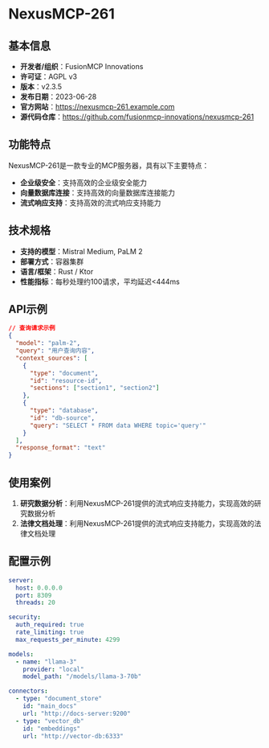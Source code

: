# NexusMCP-261

## 基本信息

- **开发者/组织**：FusionMCP Innovations
- **许可证**：AGPL v3
- **版本**：v2.3.5
- **发布日期**：2023-06-28
- **官方网站**：https://nexusmcp-261.example.com
- **源代码仓库**：https://github.com/fusionmcp-innovations/nexusmcp-261

## 功能特点

NexusMCP-261是一款专业的MCP服务器，具有以下主要特点：

- **企业级安全**：支持高效的企业级安全能力
- **向量数据库连接**：支持高效的向量数据库连接能力
- **流式响应支持**：支持高效的流式响应支持能力


## 技术规格

- **支持的模型**：Mistral Medium, PaLM 2
- **部署方式**：容器集群
- **语言/框架**：Rust / Ktor
- **性能指标**：每秒处理约100请求，平均延迟<444ms

## API示例

```json
// 查询请求示例
{
  "model": "palm-2",
  "query": "用户查询内容",
  "context_sources": [
    {
      "type": "document",
      "id": "resource-id",
      "sections": ["section1", "section2"]
    },
    {
      "type": "database",
      "id": "db-source",
      "query": "SELECT * FROM data WHERE topic='query'"
    }
  ],
  "response_format": "text"
}
```

## 使用案例

1. **研究数据分析**：利用NexusMCP-261提供的流式响应支持能力，实现高效的研究数据分析
2. **法律文档处理**：利用NexusMCP-261提供的流式响应支持能力，实现高效的法律文档处理


## 配置示例

```yaml
server:
  host: 0.0.0.0
  port: 8309
  threads: 20

security:
  auth_required: true
  rate_limiting: true
  max_requests_per_minute: 4299

models:
  - name: "llama-3"
    provider: "local"
    model_path: "/models/llama-3-70b"

connectors:
  - type: "document_store"
    id: "main_docs"
    url: "http://docs-server:9200"
  - type: "vector_db"
    id: "embeddings"
    url: "http://vector-db:6333"
```